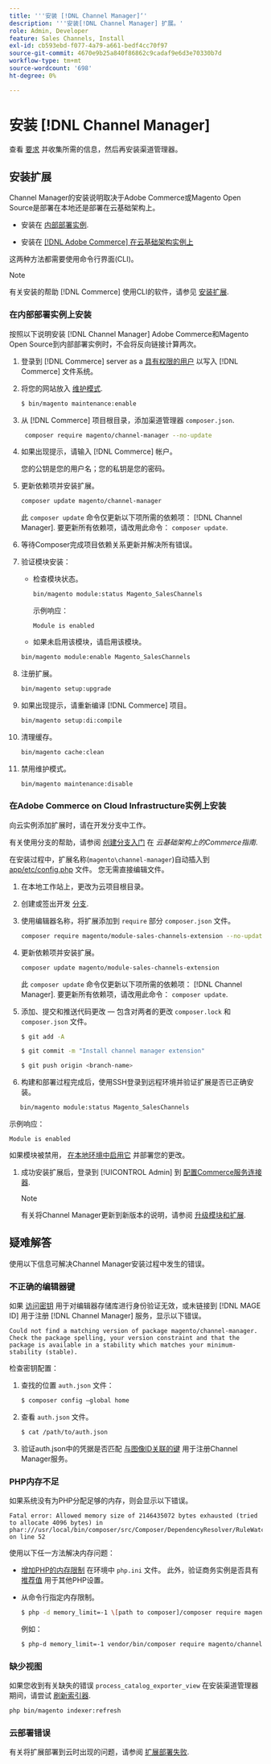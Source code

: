 ```yaml
---
title: '''安装 [!DNL Channel Manager]‘'
description: '''安装[!DNL Channel Manager] 扩展。'
role: Admin, Developer
feature: Sales Channels, Install
exl-id: cb593ebd-f077-4a79-a661-bedf4cc70f97
source-git-commit: 4670e9b25a840f86862c9cadaf9e6d3e70330b7d
workflow-type: tm+mt
source-wordcount: '698'
ht-degree: 0%

---
```



# 安装 [!DNL Channel Manager]

查看 [要求](onboard.md#requirements) 并收集所需的信息，然后再安装渠道管理器。

## 安装扩展

Channel Manager的安装说明取决于Adobe Commerce或Magento Open Source是部署在本地还是部署在云基础架构上。

- 安装在 [内部部署实例](#install-on-an-on-premises-instance).

- 安装在 [[!DNL Adobe Commerce] 在云基础架构实例上](#install-adobe-commerce-on-cloud-infrastructure)

这两种方法都需要使用命令行界面(CLI)。

>[!NOTE]
>
>有关安装的帮助 [!DNL Commerce] 使用CLI的软件，请参见 [安装扩展](https://experienceleague.adobe.com/docs/commerce-operations/installation-guide/tutorials/extensions.html).

### 在内部部署实例上安装

按照以下说明安装 [!DNL Channel Manager] Adobe Commerce和Magento Open Source到内部部署实例时，不会将反向链接计算两次。

1. 登录到 [!DNL Commerce] server as a [具有权限的用户](https://experienceleague.adobe.com/docs/commerce-operations/installation-guide/prerequisites/file-system/configure-permissions.html) 以写入 [!DNL Commerce] 文件系统。

1. 将您的网站放入 [维护模式](https://experienceleague.adobe.com/docs/commerce-operations/installation-guide/tutorials/maintenance-mode.html).

   ```bash
   $ bin/magento maintenance:enable
   ```

1. 从 [!DNL Commerce] 项目根目录，添加渠道管理器 `composer.json`.

   ```bash
    composer require magento/channel-manager --no-update
   ```

1. 如果出现提示，请输入 [!DNL Commerce] 帐户。

   您的公钥是您的用户名；您的私钥是您的密码。

1. 更新依赖项并安装扩展。

   ```bash
   composer update magento/channel-manager
   ```

   此 `composer update` 命令仅更新以下项所需的依赖项： [!DNL Channel Manager]. 要更新所有依赖项，请改用此命令： `composer update`.

1. 等待Composer完成项目依赖关系更新并解决所有错误。

1. 验证模块安装：

   - 检查模块状态。

     ```bash
     bin/magento module:status Magento_SalesChannels
     ```

     示例响应：

     ```terminal
     Module is enabled
     ```

   - 如果未启用该模块，请启用该模块。

   ```bash
   bin/magento module:enable Magento_SalesChannels
   ```

1. 注册扩展。

   ```bash
   bin/magento setup:upgrade
   ```

1. 如果出现提示，请重新编译 [!DNL Commerce] 项目。

   ```bash
   bin/magento setup:di:compile
   ```

1. 清理缓存。

   ```bash
   bin/magento cache:clean
   ```

1. 禁用维护模式。

   ```bash
   bin/magento maintenance:disable
   ```

### 在Adobe Commerce on Cloud Infrastructure实例上安装

向云实例添加扩展时，请在开发分支中工作。

有关使用分支的帮助，请参阅 [创建分支入门](https://experienceleague.adobe.com/docs/commerce-cloud-service/user-guide/develop/cli-branches.html) 在 _云基础架构上的Commerce指南_.

在安装过程中，扩展名称(`magento\channel-manager`)自动插入到 [app/etc/config.php](https://experienceleague.adobe.com/docs/commerce-cloud-service/user-guide/configure-store/store-settings.html) 文件。 您无需直接编辑文件。

1. 在本地工作站上，更改为云项目根目录。

1. 创建或签出开发 [分支](https://experienceleague.adobe.com/docs/commerce-cloud-service/user-guide/develop/cli-branches.html).

1. 使用编辑器名称，将扩展添加到 `require` 部分 `composer.json` 文件。

   ```bash
   composer require magento/module-sales-channels-extension --no-update
   ```

1. 更新依赖项并安装扩展。

   ```bash
   composer update magento/module-sales-channels-extension
   ```

   此 `composer update` 命令仅更新以下项所需的依赖项： [!DNL Channel Manager]. 要更新所有依赖项，请改用此命令： `composer update`.

1. 添加、提交和推送代码更改 — 包含对两者的更改 `composer.lock` 和 `composer.json` 文件。

   ```bash
   $ git add -A
   ```

   ```bash
   $ git commit -m "Install channel manager extension" 
   ```

   ```bash
   $ git push origin <branch-name>
   ```

1. 构建和部署过程完成后，使用SSH登录到远程环境并验证扩展是否已正确安装。

```bash
   bin/magento module:status Magento_SalesChannels
```

示例响应：

```terminal
Module is enabled
```

如果模块被禁用， [在本地环境中启用它](https://experienceleague.adobe.com/docs/commerce-cloud-service/user-guide/configure-store/extensions.html) 并部署您的更改。


1. 成功安装扩展后，登录到 [!UICONTROL Admin] 到 [配置Commerce服务连接器](connect.md).

   >[!NOTE]
   >
   >有关将Channel Manager更新到新版本的说明，请参阅 [升级模块和扩展](https://experienceleague.adobe.com/docs/commerce-operations/upgrade-guide/modules/upgrade.html).


## 疑难解答

使用以下信息可解决Channel Manager安装过程中发生的错误。

### 不正确的编辑器键

如果 [访问密钥](https://experienceleague.adobe.com/docs/commerce-operations/installation-guide/prerequisites/authentication-keys.html) 用于对编辑器存储库进行身份验证无效，或未链接到 [!DNL MAGE ID] 用于注册 [!DNL Channel Manager] 服务，显示以下错误。

```terminal
Could not find a matching version of package magento/channel-manager. Check the package spelling, your version constraint and that the package is available in a stability which matches your minimum-stability (stable).
```

检查密钥配置：

1. 查找的位置 `auth.json` 文件：

   ```bash
   $ composer config –global home
   ```

1. 查看 `auth.json` 文件。

   ```bash
   $ cat /path/to/auth.json
   ```

1. 验证auth.json中的凭据是否匹配 [与图像ID关联的键](https://experienceleague.adobe.com/docs/commerce-operations/installation-guide/prerequisites/authentication-keys.html) 用于注册Channel Manager服务。

### PHP内存不足

如果系统没有为PHP分配足够的内存，则会显示以下错误。

```terminal
Fatal error: Allowed memory size of 2146435072 bytes exhausted (tried to allocate 4096 bytes) in phar:///usr/local/bin/composer/src/Composer/DependencyResolver/RuleWatchGraph.php on line 52
```

使用以下任一方法解决内存问题：

- [增加PHP的内存限制](https://experienceleague.adobe.com/docs/commerce-cloud-service/user-guide/configure/app/php-settings.html) 在环境中 `php.ini` 文件。 此外，验证商务实例是否具有 [推荐值](https://experienceleague.adobe.com/docs/commerce-operations/installation-guide/prerequisites/php-settings.html) 用于其他PHP设置。

- 从命令行指定内存限制。

  ```bash
  $ php -d memory_limit=-1 \[path to composer]/composer require magento/payment-services.
  ```

  例如：

  ```bash
  $ php-d memory_limit=-1 vendor/bin/composer require magento/channel-manager
  ```

### 缺少视图

如果您收到有关缺失的错误 `process_catalog_exporter_view` 在安装渠道管理器期间，请尝试 [刷新索引器](https://experienceleague.adobe.com/docs/commerce-operations/configuration-guide/cli/manage-indexers.html).

```bash
php bin/magento indexer:refresh
```

### 云部署错误

有关将扩展部署到云时出现的问题，请参阅 [扩展部署失败](https://experienceleague.adobe.com/docs/commerce-cloud-service/user-guide/develop/deploy/recover-failed-deployment.html).
